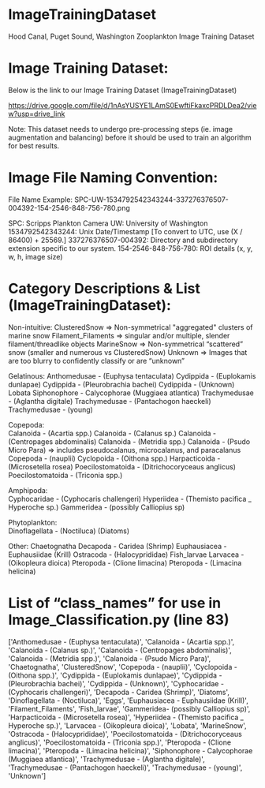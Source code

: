 # ImageTrainingDataset
Hood Canal, Puget Sound, Washington Zooplankton Image Training Dataset

# Image Training Dataset:
Below is the link to our Image Training Dataset (ImageTrainingDataset)

https://drive.google.com/file/d/1nAsYUSYE1LAmS0EwftiFkaxcPRDLDea2/view?usp=drive_link

Note: This dataset needs to undergo pre-processing steps (ie. image augmentation and balancing) before it should be used to train an algorithm for best results.

# Image File Naming Convention: 

File Name Example: 
SPC-UW-1534792542343244-337276376507-004392-154-2546-848-756-780.png

 
SPC: Scripps Plankton Camera
UW: University of Washington
1534792542343244:  Unix Date/Timestamp [To convert to UTC, use (X / 86400) + 25569.]
337276376507-004392: Directory and subdirectory extension specific to our system.
154-2546-848-756-780: ROI details (x, y, w, h, image size)

# Category Descriptions & List (ImageTrainingDataset):

Non-intuitive: 
ClusteredSnow => Non-symmetrical "aggregated" clusters of marine snow
Filament_Filaments => singular and/or multiple, slender filament/threadlike objects
MarineSnow => Non-symmetrical “scattered” snow (smaller and numerous vs ClusteredSnow)
Unknown => Images that are too blurry to confidently classify or are “unknown”

Gelatinous: 
Anthomedusae - (Euphysa tentaculata)
Cydippida - (Euplokamis dunlapae)
Cydippida - (Pleurobrachia bachei)
Cydippida - (Unknown)
Lobata
Siphonophore - Calycophorae (Muggiaea atlantica)
Trachymedusae - (Aglantha digitale)
Trachymedusae - (Pantachogon haeckeli)
Trachymedusae - (young)

Copepoda:  
Calanoida - (Acartia spp.)
Calanoida - (Calanus sp.)
Calanoida - (Centropages abdominalis)
Calanoida - (Metridia spp.)
Calanoida - (Psudo Micro Para) => includes pseudocalanus, microcalanus, and paracalanus
Copepoda - (nauplii)
Cyclopoida - (Oithona spp.)
Harpacticoida - (Microsetella rosea)
Poecilostomatoida - (Ditrichocoryceaus anglicus)
Poecilostomatoida - (Triconia spp.)

Amphipoda:  
Cyphocaridae - (Cyphocaris challengeri)
Hyperiidea - (Themisto pacifica _ Hyperoche sp.)
Gammeridea - (possibly Calliopius sp)

Phytoplankton:  
Dinoflagellata - (Noctiluca)
(Diatoms) 

Other: 
Chaetognatha
Decapoda - Caridea (Shrimp)
Euphausiacea - Euphausiidae (Krill)
Ostracoda - (Halocyprididae)
Fish_larvae
Larvacea - (Oikopleura dioica)
Pteropoda - (Clione limacina)
Pteropoda - (Limacina helicina)

# List of “class_names” for use in Image_Classification.py (line 83) 

['Anthomedusae - (Euphysa tentaculata)', 'Calanoida - (Acartia spp.)', 'Calanoida - (Calanus sp.)', 'Calanoida - (Centropages abdominalis)', 'Calanoida - (Metridia spp.)', 'Calanoida - (Psudo Micro Para)', 'Chaetognatha', 'ClusteredSnow', 'Copepoda - (nauplii)', 'Cyclopoida - (Oithona spp.)', 'Cydippida - (Euplokamis dunlapae)', 'Cydippida - (Pleurobrachia bachei)', 'Cydippida - (Unknown)', 'Cyphocaridae - (Cyphocaris challengeri)', 'Decapoda - Caridea (Shrimp)', 'Diatoms', 'Dinoflagellata - (Noctiluca)', 'Eggs', 'Euphausiacea - Euphausiidae (Krill)', 'Filament_Filaments', 'Fish_larvae', 'Gammeridea- (possibly Calliopius sp)', 'Harpacticoida - (Microsetella rosea)', 'Hyperiidea - (Themisto pacifica _ Hyperoche sp.)', 'Larvacea - (Oikopleura dioica)', 'Lobata', 'MarineSnow', 'Ostracoda - (Halocyprididae)', 'Poecilostomatoida - (Ditrichocoryceaus anglicus)', 'Poecilostomatoida - (Triconia spp.)', 'Pteropoda - (Clione limacina)', 'Pteropoda - (Limacina helicina)', 'Siphonophore - Calycophorae (Muggiaea atlantica)', 'Trachymedusae - (Aglantha digitale)', 'Trachymedusae - (Pantachogon haeckeli)', 'Trachymedusae - (young)', 'Unknown']
